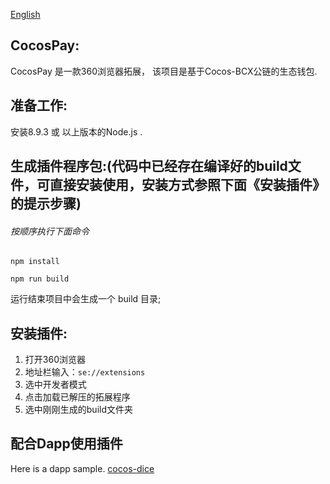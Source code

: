 [English](https://github.com/wangjiangs/CocosPay-for-360browser/blob/master/README.md)
## CocosPay:

CocosPay 是一款360浏览器拓展， 该项目是基于Cocos-BCX公链的生态钱包.

## 准备工作:

安装8.9.3 或 以上版本的Node.js .



## 生成插件程序包:(代码中已经存在编译好的build文件，可直接安装使用，安装方式参照下面《安装插件》的提示步骤)

###### 按顺序执行下面命令

```
npm install
```

```
npm run build
```

运行结束项目中会生成一个 build 目录;


## 安装插件:
1. 打开360浏览器 
2. 地址栏输入：`se://extensions` 
3. 选中开发者模式
4. 点击加载已解压的拓展程序
5. 选中刚刚生成的build文件夹


## 配合Dapp使用插件

Here is a dapp sample. [cocos-dice](https://github.com/CocosBCX/cocos-dice)

